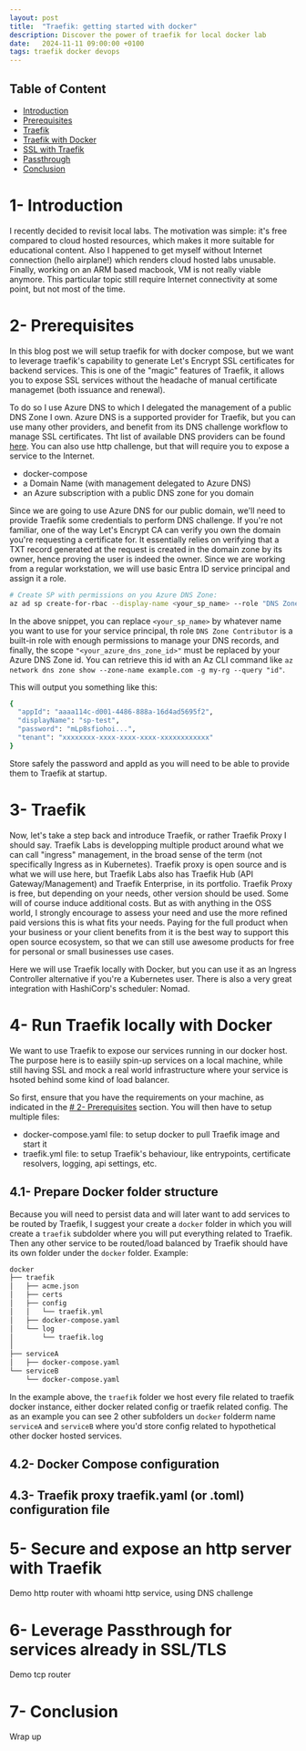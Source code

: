 ```yaml
---
layout: post
title:  "Traefik: getting started with docker"
description: Discover the power of traefik for local docker lab
date:   2024-11-11 09:00:00 +0100
tags: traefik docker devops
---
```


## Table of Content
- [Introduction](#1--introduction)
- [Prerequisites](#2--Prerequisites)
- [Traefik](#3--Traefik)
- [Traefik with Docker](#4--Run-Traefik-locally-with-Docker)
- [SSL with Traefik](#5--Secure-and-expose-an-http-server-with-Traefik)
- [Passthrough](#6--Leverage-Passthrough-for-services-already-in-SSL/TLS)
- [Conclusion](#7--Conclusion)

# 1- Introduction
I recently decided to revisit local labs. The motivation was simple: it's free compared to cloud hosted resources, which makes it more suitable for educational content. Also I happened to get myself without Internet connection (hello airplane!) which renders cloud hosted labs unusable. Finally, working on an ARM based macbook, VM is not really viable anymore.
This particular topic still require Internet connectivity at some point, but not most of the time.

# 2- Prerequisites
In this blog post we will setup traefik for with docker compose, but we want to leverage traefik's capability to generate Let's Encrypt SSL certificates for backend services. This is one of the "magic" features of Traefik, it allows you to expose SSL services without the headache of manual certificate managemet (both issuance and renewal).

To do so I use Azure DNS to which I delegated the management of a public DNS Zone I own. Azure DNS is a supported provider for Traefik, but you can use many other providers, and benefit from its DNS challenge workflow to manage SSL certificates. Tht list of available DNS providers can be found [here](https://doc.traefik.io/traefik/https/acme/). You can also use http challenge, but that will require you to expose a service to the Internet.

- docker-compose
- a Domain Name (with management delegated to Azure DNS)
- an Azure subscription with a public DNS zone for you domain

Since we are going to use Azure DNS for our public domain, we'll need to provide Traefik some credentials to perform DNS challenge. If you're not familiar, one of the way Let's Encrypt CA can verify you own the domain you're requesting a certificate for. It essentially relies on verifying that a TXT record generated at the request is created in the domain zone by its owner, hence proving the user is indeed the owner.
Since we are working from a regular workstation, we will use basic Entra ID service principal and assign it a role.

```bash
# Create SP with permissions on you Azure DNS Zone:
az ad sp create-for-rbac --display-name <your_sp_name> --role "DNS Zone Contributor" --scopes "<your_azure_dns_zone_id>"

```

In the above snippet, you can replace `<your_sp_name>` by whatever name you want to use for your service principal, th role `DNS Zone Contributor` is a built-in role with enough permissions to manage your DNS records, and finally, the scope `"<your_azure_dns_zone_id>"` must be replaced by your Azure DNS Zone id. You can retrieve this id with an Az CLI command like `az network dns zone show --zone-name example.com -g my-rg --query "id"`.

This will output you something like this:

```bash
{
  "appId": "aaaa114c-d001-4486-888a-16d4ad5695f2",
  "displayName": "sp-test",
  "password": "mLp8sfiohoi...",
  "tenant": "xxxxxxxx-xxxx-xxxx-xxxx-xxxxxxxxxxxx"
}

```

Store safely the password and appId as you will need to be able to provide them to Traefik at startup.

# 3- Traefik
Now, let's take a step back and introduce Traefik, or rather Traefik Proxy I should say.
Traefik Labs is developping multiple product around what we can call "ingress" management, in the broad sense of the term (not specifically Ingress as in Kubernetes).
Traefik proxy is open source and is what we will use here, but Traefik Labs also has Traefik Hub (API Gateway/Management) and Traefik Enterprise, in its portfolio. Traefik Proxy is free, but depending on your needs, other version should be used. Some will of course induce additional costs. But as with anything in the OSS world, I strongly encourage to assess your need and use the more refined paid versions this is what fits your needs. Paying for the full product when your business or your client benefits from it is the best way to support this open source ecosystem, so that we can still use awesome products for free for personal or small businesses use cases.

Here we will use Traefik locally with Docker, but you can use it as an Ingress Controller alternative if you're a Kubernetes user. There is also a very great integration with HashiCorp's scheduler: Nomad.

# 4- Run Traefik locally with Docker
We want to use Traefik to expose our services running in our docker host. The purpose here is to easiily spin-up services on a local machine, while still having SSL and mock a real world infrastructure where your service is hsoted behind some kind of load balancer.

So first, ensure that you have the requirements on your machine, as indicated in the [# 2- Prerequisites](#2--Prerequisites) section.
You will then have to setup multiple files:
- docker-compose.yaml file: to setup docker to pull Traefik image and start it
- traefik.yml file: to setup Traefik's behaviour, like entrypoints, certificate resolvers, logging, api settings, etc.

## 4.1- Prepare Docker folder structure
Because you will need to persist data and will later want to add services to be routed by Traefik, I suggest your create a `docker` folder in which you will create a `traefik` subdolder where you will put everything related to Traefik. Then any other service to be routed/load balanced by Traefik should have its own folder under the `docker` folder. Example:

```bash
docker
├── traefik
│   ├── acme.json
│   ├── certs
│   ├── config
│   │   └── traefik.yml
│   ├── docker-compose.yaml
│   └── log
│       └── traefik.log
│ 
├── serviceA
│   ├── docker-compose.yaml
└── serviceB
    └── docker-compose.yaml

```

In the example above, the `traefik` folder we host every file related to traefik docker instance, either docker related config or traefik related config. The as an example you can see 2 other subfolders un `docker` folderm name `serviceA` and `serviceB` where you'd store config related to hypothetical other docker hosted services.

## 4.2- Docker Compose configuration

## 4.3- Traefik proxy traefik.yaml (or .toml) configuration file

# 5- Secure and expose an http server with Traefik
Demo http router with whoami http service, using DNS challenge

# 6- Leverage Passthrough for services already in SSL/TLS
Demo tcp router

# 7- Conclusion
Wrap up
